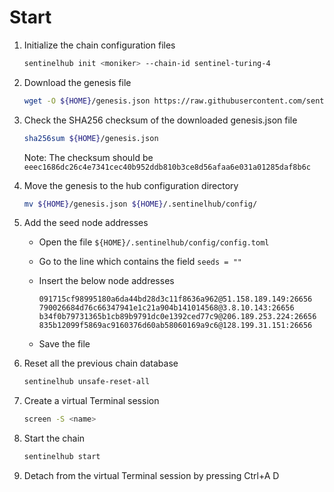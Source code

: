 # Start

1. Initialize the chain configuration files

   ```sh
   sentinelhub init <moniker> --chain-id sentinel-turing-4
   ```

2. Download the genesis file

   ```sh
   wget -O ${HOME}/genesis.json https://raw.githubusercontent.com/sentinel-official/testnets/master/turing-4/genesis.json
   ```

3. Check the SHA256 checksum of the downloaded genesis.json file

   ```sh
   sha256sum ${HOME}/genesis.json
   ```

   Note: The checksum should be `eeec1686dc26c4e7341cec40b952ddb810b3ce8d56afaa6e031a01285daf8b6c`

4. Move the genesis to the hub configuration directory

   ```sh
   mv ${HOME}/genesis.json ${HOME}/.sentinelhub/config/
   ```

5. Add the seed node addresses

   - Open the file `${HOME}/.sentinelhub/config/config.toml`
   - Go to the line which contains the field `seeds = ""`
   - Insert the below node addresses

     ```text
     091715cf98995180a6da44bd28d3c11f8636a962@51.158.189.149:26656
     790026684d76c66347941e1c21a904b141014568@3.8.10.143:26656
     b34f0b79731365b1cb89b9791dc0e1392ced77c9@206.189.253.224:26656
     835b12099f5869ac9160376d60ab58060169a9c6@128.199.31.151:26656
     ```

   - Save the file

6. Reset all the previous chain database

   ```sh
   sentinelhub unsafe-reset-all
   ```

7. Create a virtual Terminal session

   ```sh
   screen -S <name>
   ```

8. Start the chain

   ```sh
   sentinelhub start
   ```

9. Detach from the virtual Terminal session by pressing Ctrl+A D

